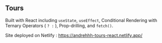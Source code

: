 ## Tours

Built with React including `useState`, `useEffect`, Conditional Rendering with Ternary Operators ( `? :` ), Prop-drilling, and `fetch()`.

Site deployed on Netlify : https://andrehhh-tours-react.netlify.app/
